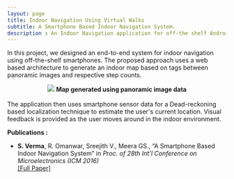 ```yaml
---
layout: page
title: Indoor Navigation Using Virtual Walks
subtitle: A Smartphone Based Indoor Navigation System. 
description : An Indoor Navigation application for off-the shelf Android smartphones. The application is supported by an easy to use web frontend for creating indoor maps and providing a set of Points of Interest for Localization and Navigation. [Publications Inside]
---
```


In this project, we designed an end-to-end system for indoor navigation using off-the-shelf smartphones. The proposed approach uses a web based architecture to generate an indoor map based on tags between panoramic images and respective step counts.

<center> 
	<img src="{{ site.url }}/assets/portfolio/shortestPath.png"/>
	<strong>
		Map generated using panoramic image data
	</strong>
</center>

<br/>
The application then uses smartphone sensor data for a Dead-reckoning based localization technique to estimate the user's current location. Visual feedback is provided as the user moves around in the indoor environment. 

<strong>Publications : </strong>

* <strong>S. Verma</strong>, R. Omanwar, Sreejith V., Meera GS., “A Smartphone Based Indoor Navigation System” in <i>Proc. of 28th Int'l
Conference on Microelectronics (ICM 2016) </i> <br/> [[Full Paper]]({{site.url}}/assets/portfolio/papers/Indoor_Nav.pdf)

